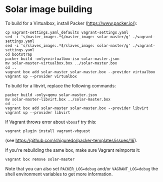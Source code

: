 # Solar image building

To build for a Virtualbox, install Packer (https://www.packer.io/):
```
cp vagrant-settings.yaml_defaults vagrant-settings.yaml
sed -i 's/master_image:.*$/master_image: solar-master/g' ./vagrant-settings.yaml
sed -i 's/slaves_image:.*$/slaves_image: solar-master/g' ./vagrant-settings.yaml
cd bootstrap
packer build -only=virtualbox-iso solar-master.json
mv solar-master-virtualbox.box ../solar-master.box
cd ..
vagrant box add solar-master solar-master.box --provider virtualbox
vagrant up --provider virtualbox
```

To build for a libvirt, replace the following commands:
```
packer build -only=qemu solar-master.json
mv solar-master-libvirt.box ../solar-master.box
cd ..
vagrant box add solar-master solar-master.box --provider libvirt
vagrant up --provider libvirt

```

If Vagrant throws error about `vboxsf` try this:
```
vagrant plugin install vagrant-vbguest
```
(see https://github.com/shiguredo/packer-templates/issues/16).

If you're rebuilding the same box, make sure Vagrant reimports it:
```
vagrant box remove solar-master
```

Note that you can also set `PACKER_LOG=debug` and/or `VAGRANT_LOG=debug`
the shell environment variables to get more information.
